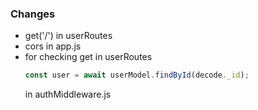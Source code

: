 ### Changes
- get('/') in userRoutes
- cors in app.js
- for checking get in userRoutes 
  ```js
  const user = await userModel.findById(decode._id);
  ```
  in authMiddleware.js
